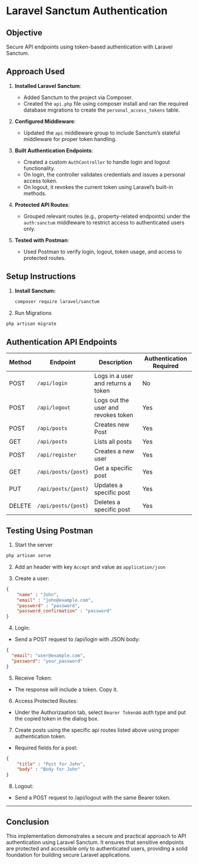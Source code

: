 # Laravel Sanctum Authentication

##  Objective
Secure API endpoints using token-based authentication with Laravel Sanctum.

## Approach Used

1. **Installed Laravel Sanctum**:
   - Added Sanctum to the project via Composer.
   -  Created the `api.php` file using composer install and ran the required database migrations to create the `personal_access_tokens` table.

2. **Configured Middleware**:
   - Updated the `api` middleware group to include Sanctum’s stateful middleware for proper token handling.

3. **Built Authentication Endpoints**:
   - Created a custom `AuthController` to handle login and logout functionality.
   - On login, the controller validates credentials and issues a personal access token.
   - On logout, it revokes the current token using Laravel’s built-in methods.

4. **Protected API Routes**:
   - Grouped relevant routes (e.g., property-related endpoints) under the `auth:sanctum` middleware to restrict access to authenticated users only.

5. **Tested with Postman**:
   - Used Postman to verify login, logout, token usage, and access to protected routes.

##  Setup Instructions

1. **Install Sanctum:**
   ```bash
   composer require laravel/sanctum
    ```
2. Run Migrations
```bash
php artisan migrate
```
## Authentication API Endpoints

| Method | Endpoint           | Description                               | Authentication Required |
|--------|--------------------|-------------------------------------------|--------------------------|
| POST   | `/api/login`       | Logs in a user and returns a token        |  No                    |
| POST   | `/api/logout`      | Logs out the user and revokes token       |  Yes      
| POST   | `/api/posts`       |Creates new Post     |Yes             |
| GET    | `/api/posts`  | Lists all posts                      |  Yes                   |
| POST   | `/api/register`  | Creates a new user                   | Yes
| GET   | `/api/posts/{post}` | Get a specific post         |  Yes                   |
| PUT   | `/api/posts/{post}` | Updates a specific post         |  Yes                   |
| DELETE | `/api/posts/{post}` | Deletes a specific post         |  Yes  

## Testing Using Postman

1. Start the server
```bash
php artisan serve
```
2. Add an header with key `Accept` and value as `application/json`

3. Create a user:
```json
{
    "name" : "John",
    "email" : "john@example.com",
    "password" : "password",
    "password_confirmation" : "password"
}
```

4. Login:

- Send a POST request to /api/login with JSON body:
```json
{
  "email": "user@example.com",
  "password": "your_password"
}
```
5. Receive Token:

- The response will include a token. Copy it.

6. Access Protected Routes:

- Under the Authorizaation tab, select `Bearer Token`as auth type and put the copied token in the dialog box.

7. Create posts using the specific api routes listed above using proper authentication token.
- Required fields for a post:
```json
{
    "title" : "Post for John",
    "body" : "Body for John"
}
```

8. Logout:

- Send a POST request to /api/logout with the same Bearer token.

---

##  Conclusion

This implementation demonstrates a secure and practical approach to API authentication using Laravel Sanctum. It ensures that sensitive endpoints are protected and accessible only to authenticated users, providing a solid foundation for building secure Laravel applications.





